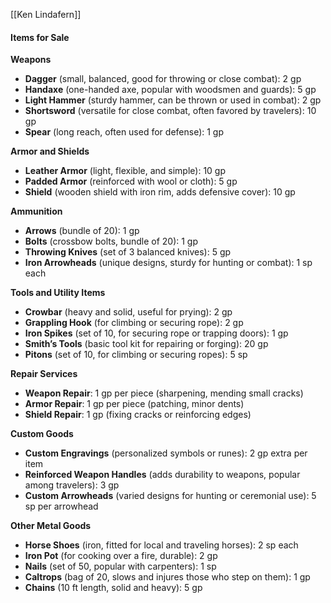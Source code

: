 [[Ken Lindafern]]

#### **Items for Sale**

**Weapons**

- **Dagger** (small, balanced, good for throwing or close combat): 2 gp
- **Handaxe** (one-handed axe, popular with woodsmen and guards): 5 gp
- **Light Hammer** (sturdy hammer, can be thrown or used in combat): 2 gp
- **Shortsword** (versatile for close combat, often favored by travelers): 10 gp
- **Spear** (long reach, often used for defense): 1 gp

**Armor and Shields**

- **Leather Armor** (light, flexible, and simple): 10 gp
- **Padded Armor** (reinforced with wool or cloth): 5 gp
- **Shield** (wooden shield with iron rim, adds defensive cover): 10 gp

**Ammunition**

- **Arrows** (bundle of 20): 1 gp
- **Bolts** (crossbow bolts, bundle of 20): 1 gp
- **Throwing Knives** (set of 3 balanced knives): 5 gp
- **Iron Arrowheads** (unique designs, sturdy for hunting or combat): 1 sp each

**Tools and Utility Items**

- **Crowbar** (heavy and solid, useful for prying): 2 gp
- **Grappling Hook** (for climbing or securing rope): 2 gp
- **Iron Spikes** (set of 10, for securing rope or trapping doors): 1 gp
- **Smith’s Tools** (basic tool kit for repairing or forging): 20 gp
- **Pitons** (set of 10, for climbing or securing ropes): 5 sp

**Repair Services**

- **Weapon Repair**: 1 gp per piece (sharpening, mending small cracks)
- **Armor Repair**: 1 gp per piece (patching, minor dents)
- **Shield Repair**: 1 gp (fixing cracks or reinforcing edges)

**Custom Goods**

- **Custom Engravings** (personalized symbols or runes): 2 gp extra per item
- **Reinforced Weapon Handles** (adds durability to weapons, popular among travelers): 3 gp
- **Custom Arrowheads** (varied designs for hunting or ceremonial use): 5 sp per arrowhead

**Other Metal Goods**

- **Horse Shoes** (iron, fitted for local and traveling horses): 2 sp each
- **Iron Pot** (for cooking over a fire, durable): 2 gp
- **Nails** (set of 50, popular with carpenters): 1 sp
- **Caltrops** (bag of 20, slows and injures those who step on them): 1 gp
- **Chains** (10 ft length, solid and heavy): 5 gp
